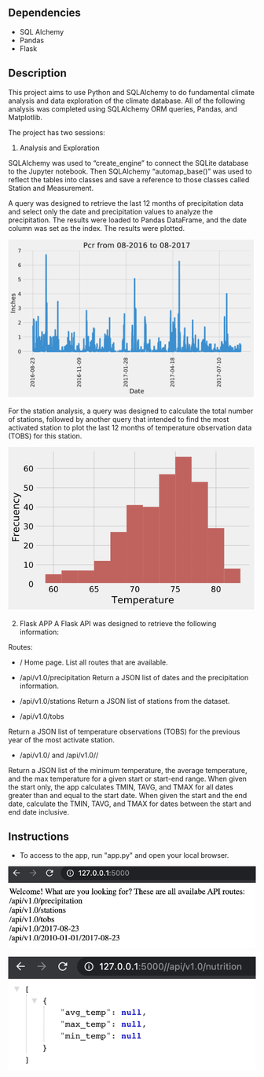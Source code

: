 ## Dependencies

* SQL Alchemy
* Pandas
* Flask 

## Description

This project aims to use Python and SQLAlchemy to do fundamental climate analysis and data exploration of the climate database. All of the following analysis was completed using SQLAlchemy ORM queries, Pandas, and Matplotlib.

The project has two sessions:

 1. Analysis and Exploration
 
SQLAlchemy was used to “create_engine” to connect the SQLite database to the Jupyter notebook. Then SQLAlchemy “automap_base()” was used to reflect the tables into classes and save a reference to those classes called Station and Measurement.
 
A query was designed to retrieve the last 12 months of precipitation data and select only the date and precipitation values to analyze the precipitation. The results were loaded to Pandas DataFrame, and the date column was set as the index. The results were plotted. 

![ScreenShot](https://github.com/manuelamc14/climate-analysis-sqlalchemy/blob/main/Images/pcr_august_2017.png)

For the station analysis, a query was designed to calculate the total number of stations, followed by another query that intended to find the most activated station to plot the last 12 months of temperature observation data (TOBS) for this station.
 
 ![ScreenShot](https://github.com/manuelamc14/climate-analysis-sqlalchemy/blob/main/Images/temperature_frequency.png)
 
 2. Flask APP
A Flask API was designed to retrieve the following information:

Routes:
 - /
Home page.
List all routes that are available.

- /api/v1.0/precipitation
Return a JSON list of dates and the precipitation information.

- /api/v1.0/stations
Return a JSON list of stations from the dataset.

- /api/v1.0/tobs

Return a JSON list of temperature observations (TOBS) for the previous year of the most activate station. 

- /api/v1.0/<start> and /api/v1.0/<start>/<end>

Return a JSON list of the minimum temperature, the average temperature, and the max temperature for a given start or start-end range.
When given the start only,  the app calculates TMIN, TAVG, and TMAX for all dates greater than and equal to the start date.
When given the start and the end date, calculate the TMIN, TAVG, and TMAX for dates between the start and end date inclusive.

## Instructions

* To access to the app, run "app.py" and open your local browser. 

![ScreenShot](https://github.com/manuelamc14/climate-analysis-sqlalchemy/blob/main/Images/flask_app.png)

![ScreenShot](https://github.com/manuelamc14/climate-analysis-sqlalchemy/blob/main/Images/flask_nutrition_route.png)



